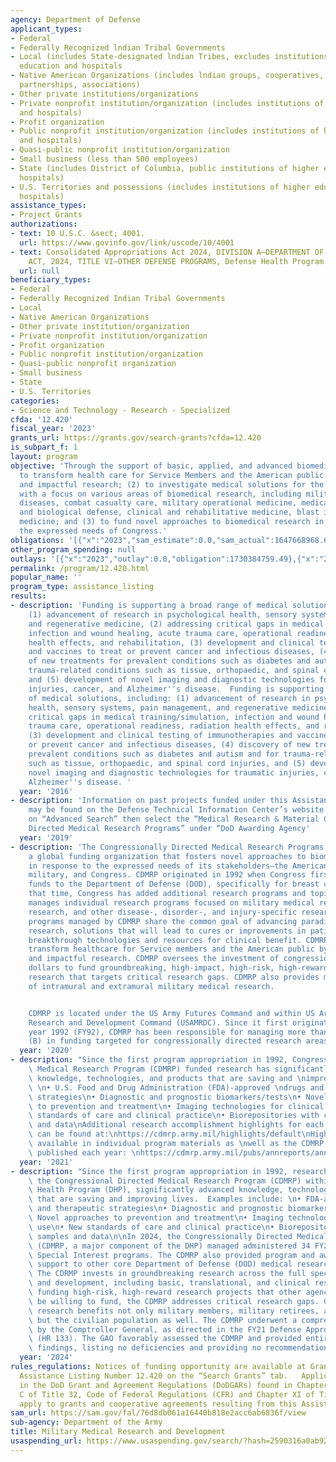 ```yaml
---
agency: Department of Defense
applicant_types:
- Federal
- Federally Recognized lndian Tribal Governments
- Local (includes State-designated lndian Tribes, excludes institutions of higher
  education and hospitals
- Native American Organizations (includes lndian groups, cooperatives, corporations,
  partnerships, associations)
- Other private institutions/organizations
- Private nonprofit institution/organization (includes institutions of higher education
  and hospitals)
- Profit organization
- Public nonprofit institution/organization (includes institutions of higher education
  and hospitals)
- Quasi-public nonprofit institution/organization
- Small business (less than 500 employees)
- State (includes District of Columbia, public institutions of higher education and
  hospitals)
- U.S. Territories and possessions (includes institutions of higher education and
  hospitals)
assistance_types:
- Project Grants
authorizations:
- text: 10 U.S.C. &sect; 4001.
  url: https://www.govinfo.gov/link/uscode/10/4001
- text: Consolidated Appropriations Act 2024, DIVISION A—DEPARTMENT OF DEFENSE APPROPRIATIONS
    ACT, 2024, TITLE VI—OTHER DEFENSE PROGRAMS, Defense Health Program.
  url: null
beneficiary_types:
- Federal
- Federally Recognized Indian Tribal Governments
- Local
- Native American Organizations
- Other private institution/organization
- Private nonprofit institution/organization
- Profit organization
- Public nonprofit institution/organization
- Quasi-public nonprofit organization
- Small business
- State
- U.S. Territories
categories:
- Science and Technology - Research - Specialized
cfda: '12.420'
fiscal_year: '2023'
grants_url: https://grants.gov/search-grants?cfda=12.420
is_subpart_f: 1
layout: program
objective: 'Through the support of basic, applied, and advanced biomedical research:  (1)
  to transform health care for Service Members and the American public through innovative
  and impactful research; (2) to investigate medical solutions for the battlefield
  with a focus on various areas of biomedical research, including military infectious
  diseases, combat casualty care, military operational medicine, medical chemical
  and biological defense, clinical and rehabilitative medicine, blast injury and regenerative
  medicine; and (3) to fund novel approaches to biomedical research in response to
  the expressed needs of Congress.'
obligations: '[{"x":"2023","sam_estimate":0.0,"sam_actual":1647668968.69,"usa_spending_actual":1594085924.14},{"x":"2024","sam_estimate":0.0,"sam_actual":1483968520.81,"usa_spending_actual":1479272116.81},{"x":"2025","sam_estimate":0.0,"sam_actual":0.0,"usa_spending_actual":0.0}]'
other_program_spending: null
outlays: '[{"x":"2023","outlay":0.0,"obligation":1730384759.49},{"x":"2024","outlay":0.0,"obligation":1340990506.46},{"x":"2025","outlay":0.0,"obligation":0.0}]'
permalink: /program/12.420.html
popular_name: ''
program_type: assistance_listing
results:
- description: 'Funding is supporting a broad range of medical solutions, including:
    (1) advancement of research in psychological health, sensory systems, pain management,
    and regenerative medicine, (2) addressing critical gaps in medical training/simulation,
    infection and wound healing, acute trauma care, operational readiness, radiation
    health effects, and rehabilitation, (3) development and clinical testing of immunotherapies
    and vaccines to treat or prevent cancer and infectious diseases, (4) discovery
    of new treatments for prevalent conditions such as diabetes and autism and for
    trauma-related conditions such as tissue, orthopaedic, and spinal cord injuries,
    and (5) development of novel imaging and diagnostic technologies for traumatic
    injuries, cancer, and Alzheimer''s disease.  Funding is supporting a broad range
    of medical solutions, including: (1) advancement of research in psychological
    health, sensory systems, pain management, and regenerative medicine, (2) addressing
    critical gaps in medical training/simulation, infection and wound healing, acute
    trauma care, operational readiness, radiation health effects, and rehabilitation,
    (3) development and clinical testing of immunotherapies and vaccines to treat
    or prevent cancer and infectious diseases, (4) discovery of new treatments for
    prevalent conditions such as diabetes and autism and for trauma-related conditions
    such as tissue, orthopaedic, and spinal cord injuries, and (5) development of
    novel imaging and diagnostic technologies for traumatic injuries, cancer, and
    Alzheimer''s disease. '
  year: '2016'
- description: 'Information on past projects funded under this Assistance Listing
    may be found on the Defense Technical Information Center’s website at: https://dodgrantawards.dtic.mil/grants/#/home.  Click
    on “Advanced Search” then select the “Medical Research & Material Command/Congressionally
    Directed Medical Research Programs” under “DoD Awarding Agency'
  year: '2019'
- description: 'The Congressionally Directed Medical Research Programs (CDMRP) is
    a global funding organization that fosters novel approaches to biomedical research
    in response to the expressed needs of its stakeholders–the American public, the
    military, and Congress. CDMRP originated in 1992 when Congress first appropriated
    funds to the Department of Defense (DOD), specifically for breast cancer research.  Since
    that time, Congress has added additional research programs and topics. CDMRP now
    manages individual research programs focused on military medical research, cancer
    research, and other disease-, disorder-, and injury-specific research. All the
    programs managed by CDMRP share the common goal of advancing paradigm-shifting
    research, solutions that will lead to cures or improvements in patient care, or
    breakthrough technologies and resources for clinical benefit. CDMRP strives to
    transform healthcare for Service members and the American public by funding innovative
    and impactful research. CDMRP oversees the investment of congressionally directed
    dollars to fund groundbreaking, high-impact, high-risk, high-reward, meritorious
    research that targets critical research gaps. CDMRP also provides management support
    of intramural and extramural military medical research.


    CDMRP is located under the US Army Futures Command and within US Army Medical
    Research and Development Command (USAMRDC). Since it first originated in fiscal
    year 1992 (FY92), CDMRP has been responsible for managing more than $15.94 billion
    (B) in funding targeted for congressionally directed research areas/topics.'
  year: '2020'
- description: "Since the first program appropriation in 1992, Congressionally-Directed\
    \ Medical Research Program (CDMRP) funded research has significantly advanced\
    \ knowledge, technologies, and products that are saving and \nimproving lives:\
    \ \n• U.S. Food and Drug Administration (FDA)-approved \ndrugs and therapeutic\
    \ strategies\n• Diagnostic and prognostic biomarkers/tests\n• Novel approaches\
    \ to prevention and treatment\n• Imaging technologies for clinical use\n• New\
    \ standards of care and clinical practice\n• Biorepositories with clinical samples\
    \ and data\nAdditional research accomplishment highlights for each \nCDMRP program\
    \ can be found at:\nhttps://cdmrp.army.mil/highlights/default\nHighlights are\
    \ available in individual program materials as \nwell as the CDMRP Annual Report\
    \ published each year: \nhttps://cdmrp.army.mil/pubs/annreports/annual_reports"
  year: '2021'
- description: "Since the first program appropriation in 1992, research funded by\
    \ the Congressional Directed Medical Research Program (CDMRP) within the Defense\
    \ Health Program (DHP), significantly advanced knowledge, technologies, and products\
    \ that are saving and improving lives.  Examples include: \n• FDA-approved drugs\
    \ and therapeutic strategies\n• Diagnostic and prognostic biomarkers/tests\n•\
    \ Novel approaches to prevention and treatment\n• Imaging technologies for clinical\
    \ use\n• New standards of care and clinical practice\n• Biorepositories with clinical\
    \ samples and data\n\nIn 2024, the Congressionally Directed Medical Research Program\
    \ (CDMRP, a major component of the DHP) managed administered 34 FY2024 Congressional\
    \ Special Interest programs. The CDMRP also provided program and award management\
    \ support to other core Department of Defense (DOD) medical research programs.\
    \ The CDRMP invests in groundbreaking research across the full spectrum of research\
    \ and development, including basic, translational, and clinical research. By strategically\
    \ funding high-risk, high-reward research projects that other agencies may not\
    \ be willing to fund, the CDMRP addresses critical research gaps. CDMRP-funded\
    \ research benefits not only military members, military retirees, and family members,\
    \ but the civilian population as well. The CDMRP underwent a comprehensive review\
    \ by the Comptroller General, as directed in the FY21 Defense Appropriations Act\
    \ (HR 133). The GAO favorably assessed the CDMRP and provided entirely positive\
    \ findings, listing no deficiencies and providing no recommendations for change."
  year: '2024'
rules_regulations: Notices of funding opportunity are available at Grants.gov by searching
  Assistance Listing Number 12.420 on the “Search Grants” tab.   Applicable requirements
  in the DoD Grant and Agreement Regulations (DoDGARs) found in Chapter I, Subchapter
  C of Title 32, Code of Federal Regulations (CFR) and Chapter XI of Title 2, CFR
  apply to grants and cooperative agreements resulting from this Assistance Listing.
sam_url: https://sam.gov/fal/76d8db061a16440b818e2acc6ab6836f/view
sub-agency: Department of the Army
title: Military Medical Research and Development
usaspending_url: https://www.usaspending.gov/search/?hash=2590316a0ab92030254056954c442e0f
---
```

